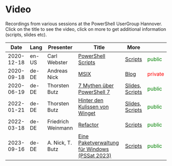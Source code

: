 # Video

Recordings from various sessions at the PowerShell UserGroup Hannover. Click on the title to see the video, click on more to get additional information (scripts, slides etc). 

| Date       | Lang  | Presenter          | Title                                                        | More                                                         |                                          |
| ---------- | ----- | ------------------ | ------------------------------------------------------------ | ------------------------------------------------------------ | ---------------------------------------- |
| 2020-12-18 | en-US | Carl Webster       | [PowerShell Scripts](https://vimeo.com/492867344/2605e684f8) | [Scripts](https://carlwebster.com/downloads/)                | <span style="color: green">public</span> |
| 2020-09-18 | de-DE | Andreas Nick       | [MSIX](https://vimeo.com/493062242)                          | [Blog](https://nick-it.de/blog/msix)                         | <span style="color: red">private</span>  |
| 2020-06-19 | de-DE | Thorsten Butz      | [7 Mythen über PowerShell 7](https://vimeo.com/430998728)    | [Slides, Scripts](https://github.com/thorstenbutz/conferences/tree/master/2020.PSUGH) | <span style="color: green">public</span> |
| 2022-01-21 | de-DE | Thorsten Butz      | [Hinter den Kulissen von Winget](https://vimeo.com/669445665) | [Slides, Scripts](https://github.com/thorstenbutz/conferences/tree/master/2022.PSUGH) | <span style="color: green">public</span> |
| 2022-03-18 | de-DE | Friedrich Weinmann | [Refactor](https://vimeo.com/693467809/2486a7bd51)           | [Scripts](https://github.com/FriedrichWeinmann/Refactor)     | <span style="color: green">public</span> |
| 2023-09-16 | de-DE | A. Nick, T. Butz   | [Eine Paketverwaltung für Windows (PSSat 2023)](https://github.com/PSUGH/Video) | [Scripts](https://github.com/thorstenbutz/conferences/tree/master/2023.PSSaturday) | <span style="color: green">public</span> |
